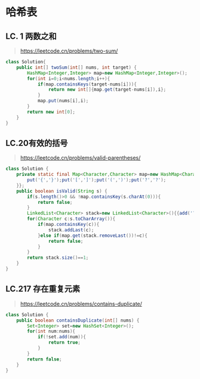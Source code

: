 # 哈希表

## LC. 1 两数之和
> https://leetcode.cn/problems/two-sum/
```java
class Solution{
    public int[] twoSum(int[] nums, int target) {
        HashMap<Integer,Integer> map=new HashMap<Integer,Integer>();
        for(int i=0;i<nums.length;i++){
            if(map.containsKeys(target-nums[i])){
                return new int[]{map.get(target-nums[i]),i};
            }
            map.put(nums[i],i);
        }
        return new int[0];
    }
}
```

## LC.20有效的括号
> https://leetcode.cn/problems/valid-parentheses/
```java
class Solution {
    private static final Map<Character,Character> map=new HashMap<Character,Character>(){{
        put('{','}');put('[',']');put('(',')');put('?','?');
    }};
    public boolean isValid(String s) {
        if(s.length()>0 && !map.containsKey(s.charAt(0))){
            return false;
        }
        LinkedList<Character> stack=new LinkedList<Character>(){{add('?');}};
        for(Character c:s.toCharArray()){
            if(map.containsKey(c)){
                stack.addLast(c);
            }else if(map.get(stack.removeLast())!=c){
                return false;
            }
        }
        return stack.size()==1;
    }
}
```

## LC.217 存在重复元素
> https://leetcode.cn/problems/contains-duplicate/
```java
class Solution {
    public boolean containsDuplicate(int[] nums) {
        Set<Integer> set=new HashSet<Integer>();
        for(int num:nums){
            if(!set.add(num)){
                return true;
            }
        }
        return false;
    }
}
```
